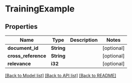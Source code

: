 # TrainingExample

## Properties
Name | Type | Description | Notes
------------ | ------------- | ------------- | -------------
**document_id** | **String** |  | [optional] 
**cross_reference** | **String** |  | [optional] 
**relevance** | **i32** |  | [optional] 

[[Back to Model list]](../README.md#documentation-for-models) [[Back to API list]](../README.md#documentation-for-api-endpoints) [[Back to README]](../README.md)


